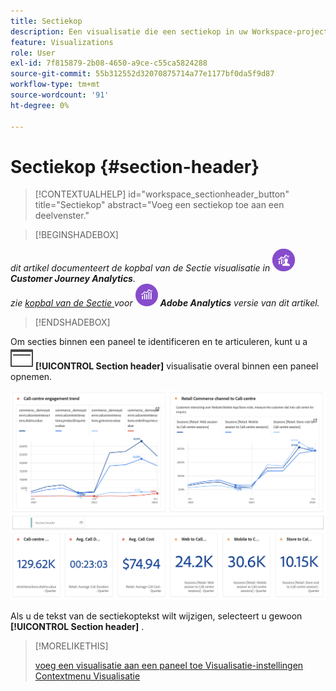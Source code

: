 ```yaml
---
title: Sectiekop
description: Een visualisatie die een sectiekop in uw Workspace-project opneemt.
feature: Visualizations
role: User
exl-id: 7f815879-2b08-4650-a9ce-c55ca5824288
source-git-commit: 55b312552d32070875714a77e1177bf0da5f9d87
workflow-type: tm+mt
source-wordcount: '91'
ht-degree: 0%

---
```


# Sectiekop {#section-header}

<!-- markdownlint-disable MD034 -->

>[!CONTEXTUALHELP]
>id="workspace_sectionheader_button"
>title="Sectiekop"
>abstract="Voeg een sectiekop toe aan een deelvenster."

<!-- markdownlint-enable MD034 -->


>[!BEGINSHADEBOX]


_dit artikel documenteert de kopbal van de Sectie visualisatie in_ ![ CustomerJourneyAnalytics ](/help/assets/icons/CustomerJourneyAnalytics.svg) _**Customer Journey Analytics**._<br/>_zie [ kopbal van de Sectie ](https://experienceleague.adobe.com/en/docs/analytics/analyze/analysis-workspace/visualizations/section-header) voor_ ![ AdobeAnalytics ](/help/assets/icons/AdobeAnalytics.svg) _**Adobe Analytics** versie van dit artikel._

>[!ENDSHADEBOX]

Om secties binnen een paneel te identificeren en te articuleren, kunt u a ![ PageRule ](/help/assets/icons/PageRule.svg) **[!UICONTROL Section header]** visualisatie overal binnen een paneel opnemen.

![ kopbal van de Sectie ](/help/analysis-workspace/visualizations/assets/section-header.png)

Als u de tekst van de sectiekoptekst wilt wijzigen, selecteert u gewoon **[!UICONTROL Section header]** .


>[!MORELIKETHIS]
>
>[ voeg een visualisatie aan een paneel toe ](/help/analysis-workspace/visualizations/freeform-analysis-visualizations.md#add-visualizations-to-a-panel)
>[Visualisatie-instellingen ](/help/analysis-workspace/visualizations/freeform-analysis-visualizations.md#settings)
>[Contextmenu Visualisatie ](/help/analysis-workspace/visualizations/freeform-analysis-visualizations.md#context-menu)
>
